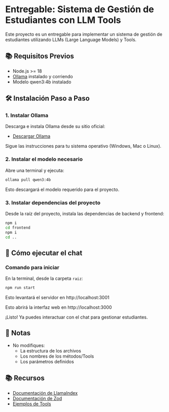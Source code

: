 # Entregable: Sistema de Gestión de Estudiantes con LLM Tools

Este proyecto es un entregable para implementar un sistema de gestión de estudiantes utilizando LLMs (Large Language Models) y Tools.

## 📚 Requisitos Previos

- Node.js >= 18
- [Ollama](https://ollama.com/) instalado y corriendo
- Modelo qwen3:4b instalado

## 🛠 Instalación Paso a Paso

### 1. Instalar Ollama

Descarga e instala Ollama desde su sitio oficial:

- [Descargar Ollama](https://ollama.com/download)

Sigue las instrucciones para tu sistema operativo (Windows, Mac o Linux).

### 2. Instalar el modelo necesario

Abre una terminal y ejecuta:

```bash
ollama pull qwen3:4b
```

Esto descargará el modelo requerido para el proyecto.

### 3. Instalar dependencias del proyecto

Desde la raíz del proyecto, instala las dependencias de backend y frontend:

```bash
npm i
cd frontend
npm i
cd ..
```

## 🚀 Cómo ejecutar el chat

### Comando para iniciar

En la terminal, desde la carpeta `raiz`:

```bash
npm run start
```

Esto levantará el servidor en http://localhost:3001


Esto abrirá la interfaz web en http://localhost:3000

¡Listo! Ya puedes interactuar con el chat para gestionar estudiantes.

## 📝 Notas

- No modifiques:
  - La estructura de los archivos
  - Los nombres de los métodos/Tools
  - Los parámetros definidos

## 📚 Recursos

- [Documentación de LlamaIndex](https://docs.llamaindex.ai/)
- [Documentación de Zod](https://zod.dev/)
- [Ejemplos de Tools](https://docs.llamaindex.ai/en/stable/examples/tools/)
